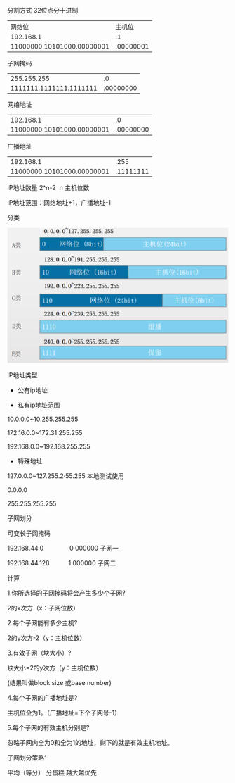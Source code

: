 分割方式 32位点分十进制

|     |     |
| --- | --- |
| 网络位 | 主机位 |
| 192.168.1 | .1  |
| 11000000.10101000.00000001 | .00000001 |

子网掩码

|     |     |
| --- | --- |
| 255.255.255 | .0  |
| 1111111.1111111.1111111 | .00000000 |

网络地址

|     |     |
| --- | --- |
| 192.168.1 | .0  |
| 11000000.10101000.00000001 | .00000000 |

广播地址

|     |     |
| --- | --- |
| 192.168.1 | .255 |
| 11000000.10101000.00000001 | .11111111 |

IP地址数量 2^n-2  n 主机位数

IP地址范围：网络地址+1，广播地址-1

分类

![93a99551c65de1a06ee617f18c809a58.png](../../_resources/93a99551c65de1a06ee617f18c809a58.png)

IP地址类型

- 公有ip地址
    
- 私有ip地址范围
    

10.0.0.0~10.255.255.255

172.16.0.0~172.31.255.255

192.168.0.0~192.168.255.255

- 特殊地址

127.0.0.0~127.255.2·55.255 本地测试使用

0.0.0.0

255.255.255.255

子网划分

可变长子网掩码

192.168.44.0               0 000000 子网一

192.168.44.128           1 000000 子网二

计算

1.你所选择的子网掩码将会产生多少个子网?

2的x次方（x：子网位数）

2.每个子网能有多少主机?

2的y次方-2（y：主机位数）

3.有效子网（块大小）?

块大小=2的y次方（y：主机位数）

(结果叫做block size 或base number)

4.每个子网的广播地址是?

主机位全为1。（广播地址=下个子网号-1）

5.每个子网的有效主机分别是?

忽略子网内全为0和全为1的地址，剩下的就是有效主机地址。

子网划分策略‘

平均（等分） 分蛋糕 越大越优先